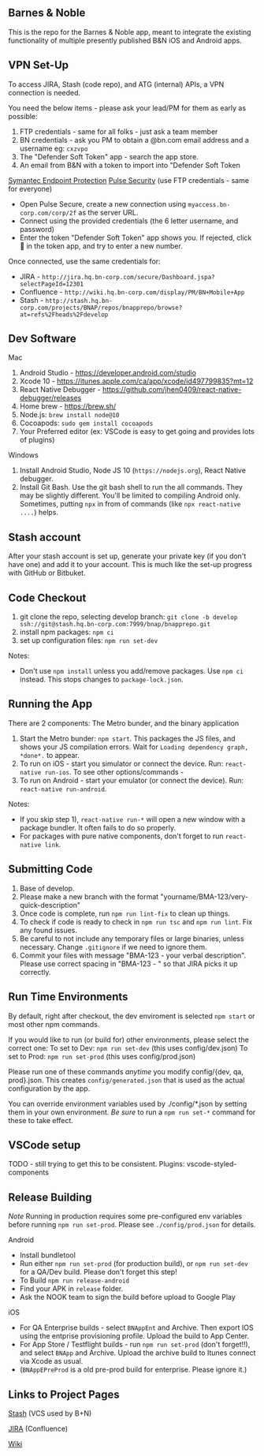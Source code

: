 ## Barnes & Noble ##

This is the repo for the Barnes & Noble app, meant to integrate the existing functionality of multiple presently published B&N iOS and Android apps.

## VPN Set-Up ##

To access JIRA, Stash (code repo), and ATG (internal) APIs, a VPN connection is needed.

You need the below items - please ask your lead/PM for them as early as possible:
1) FTP credentials - same for all folks - just ask a team member
2) BN credentials - ask you PM to obtain a @bn.com email address and a username eg: `cxzvpo`
3) The "Defender Soft Token" app - search the app store.
4) An email from B&N with a token to import into "Defender Soft Token

[Symantec Endpoint Protection](ftp://ftp.barnesandnoble.com/symantecendpointprotection/AntiVirus/SEP_Mac/)
[Pulse Security](ftp://ftp.barnesandnoble.com/symantecendpointprotection/Pulse)
(use FTP credentials - same for everyone)

- Open Pulse Secure, create a new connection using `myaccess.bn-corp.com/corp/2f` as the server URL.
- Connect using the provided credentials (the 6 letter username, and password) 
- Enter the token "Defender Soft Token" app shows you. If rejected, click 🔁 in the token app, and try to enter a new number.

Once connected, use the same credentials for:
 - JIRA - `http://jira.hq.bn-corp.com/secure/Dashboard.jspa?selectPageId=12301`
 - Confluence - `http://wiki.hq.bn-corp.com/display/PM/BN+Mobile+App`
 - Stash - `http://stash.hq.bn-corp.com/projects/BNAP/repos/bnapprepo/browse?at=refs%2Fheads%2Fdevelop`

## Dev Software ##
Mac
1) Android Studio - https://developer.android.com/studio
2) Xcode 10 - https://itunes.apple.com/ca/app/xcode/id497799835?mt=12
3) React Native Debugger - https://github.com/jhen0409/react-native-debugger/releases
4) Home brew - https://brew.sh/ 
5) Node.js: `brew install node@10`
7) Cocoapods: `sudo gem install cocoapods`
8) Your Preferred editor (ex: VSCode is easy to get going and provides lots of plugins)

Windows
1) Install Android Studio, Node JS 10 (`https://nodejs.org`), React Native debugger.
2) Install Git Bash. Use the git bash shell to run the all commands.  They may be slightly different. You'll be limited to compiling Android only. Sometimes, putting `npx` in from of commands (like `npx react-native ....`) helps.

## Stash account ##
After your stash account is set up, generate your private key (if you don't have one) and add it to your account.
This is much like the set-up progress with GitHub or Bitbuket.

## Code Checkout ##
1) git clone the repo, selecting develop branch: `git clone -b develop ssh://git@stash.hq.bn-corp.com:7999/bnap/bnapprepo.git`
2) install npm packages: `npm ci`
3) set up configuration files: `npm run set-dev` 

Notes:
- Don't use `npm install` unless you add/remove packages. Use `npm ci` instead. This stops changes to `package-lock.json`.

## Running the App ##
There are 2 components: The Metro bunder, and the binary application
1) Start the Metro bunder: `npm start`. This packages the JS files, and shows your JS compilation errors. Wait for `Loading dependency graph, *done*.` to appear.
2) To run on iOS - start you simulator or connect the device. Run: `react-native run-ios`. To see other options/commands - 
3) To run on Android - start your emulator (or connect the device). Run: `react-native run-android`.

Notes:
- If you skip step 1), `react-native run-*` will open a new window with a package bundler. It often fails to do so properly.
- For packages with pure native components, don't forget to run `react-native link`.


## Submitting Code #
1) Base of develop.
2) Please make a new branch with the format "yourname/BMA-123/very-quick-description"
3) Once code is complete, run `npm run lint-fix` to clean up things.
4) To check if code is ready to check in `npm run tsc` and  `npm run lint`. Fix any found issues.
5) Be careful to not include any temporary files or large binaries, unless necessary. Change `.gitignore` if we need to ignore them.
6) Commit your files with message "BMA-123 - your verbal description". Please use correct spacing in "BMA-123 - " so that JIRA picks it up correctly.


## Run Time Environments ##
By default, right after checkout, the dev enviroment is selected
`npm start` or most other npm commands.

If you would like to run (or build for) other environments, please select the correct one:
To set to Dev: `npm run set-dev` (this uses config/dev.json)
To set to Prod: `npm run set-prod` (this uses config/prod.json)

Please run one of these commands *anytime* you modify config/{dev, qa, prod}.json.
This creates `config/generated.json` that is used as the actual configuration by the app.

You can override environment variables used by ./config/*.json by setting them in your own environment. 
*Be* *sure* to run a `npm run set-*` command for these to take effect.

## VSCode setup ##
TODO - still trying to get this to be consistent.
Plugins:
vscode-styled-components


## Release Building ##
*Note* Running in production requires some pre-configured env variables before running `npm run set-prod`. Please see `./config/prod.json` for details.

Android
- Install bundletool
- Run either `npm run set-prod` (for production build), or `npm run set-dev` for a QA/Dev build. Please don't forget this step!
- To Build `npm run release-android`
- Find your APK in `release` folder.
- Ask the NOOK team to sign the build before upload to Google Play

iOS
- For QA Enterprise builds - select `BNAppEnt` and Archive. Then export IOS using the entprise provisioning profile. Upload the build to App Center.
- For App Store / Testflight builds - run `npm run set-prod` (don't forget!!), and select `BNApp` and Archive. Upload the archive build to Itunes connect via Xcode as usual.
- (`BNAppEPreProd` is a old pre-prod build for enterprise. Please ignore it.)


## Links to Project Pages ##

[Stash](http://stash.hq.bn-corp.com/projects/BNAP/repos/bnapprepo) (VCS used by B+N)

[JIRA](http://jira.hq.bn-corp.com/secure/Dashboard.jspa?selectPageId=12301) (Confluence)

[Wiki](hhttp://wiki.hq.bn-corp.com/display/PM/BN+Mobile+App)
